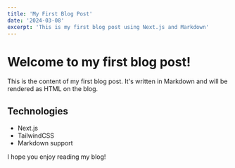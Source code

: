 ```yaml
---
title: 'My First Blog Post'
date: '2024-03-08'
excerpt: 'This is my first blog post using Next.js and Markdown'
---
```


# Welcome to my first blog post!

This is the content of my first blog post. It's written in Markdown and will be rendered as HTML on the blog.

## Technologies

- Next.js
- TailwindCSS
- Markdown support

I hope you enjoy reading my blog!
